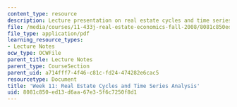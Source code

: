 ```yaml
---
content_type: resource
description: Lecture presentation on real estate cycles and time series analysis.
file: /media/courses/11-433j-real-estate-economics-fall-2008/8081c850ed13d6aa67e35f6c7250f8d1_wk11.pdf
file_type: application/pdf
learning_resource_types:
- Lecture Notes
ocw_type: OCWFile
parent_title: Lecture Notes
parent_type: CourseSection
parent_uid: a714fff7-4f46-c81c-fd24-474282e6cac5
resourcetype: Document
title: 'Week 11: Real Estate Cycles and Time Series Analysis'
uid: 8081c850-ed13-d6aa-67e3-5f6c7250f8d1
---
```

